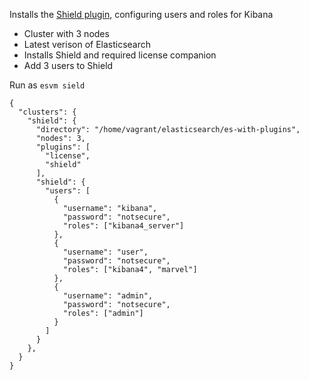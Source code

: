 Installs the [Shield plugin](https://www.elastic.co/products/shield), configuring users and roles for Kibana

- Cluster with 3 nodes
- Latest verison of Elasticsearch
- Installs Shield and required license companion
- Add 3 users to Shield

Run as `esvm sield`

```
{
  "clusters": {
    "shield": {
      "directory": "/home/vagrant/elasticsearch/es-with-plugins",
      "nodes": 3,
      "plugins": [
        "license",
        "shield"
      ],
      "shield": {
        "users": [
          {
            "username": "kibana",
            "password": "notsecure",
            "roles": ["kibana4_server"]
          },
          {
            "username": "user",
            "password": "notsecure",
            "roles": ["kibana4", "marvel"]
          },
          {
            "username": "admin",
            "password": "notsecure",
            "roles": ["admin"]
          }
        ]
      }
    },
  }
}
```